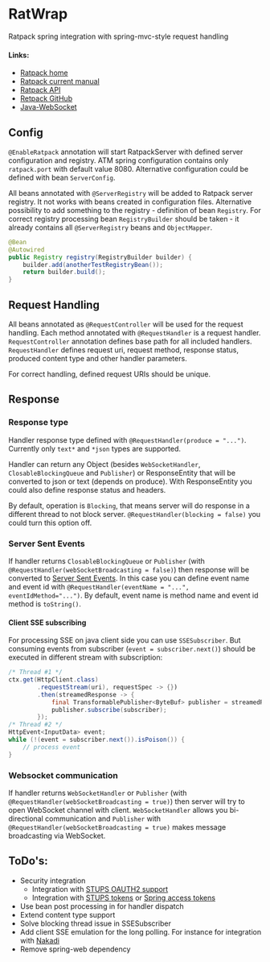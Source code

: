# RatWrap
Ratpack spring integration with spring-mvc-style request handling

#### Links:

- [Ratpack home](https://ratpack.io/)
- [Ratpack current manual](https://ratpack.io/manual/current/)
- [Ratpack API](https://ratpack.io/manual/current/api/)
- [Retpack GitHub](https://github.com/ratpack/ratpack)
- [Java-WebSocket](https://github.com/TooTallNate/Java-WebSocket)

## Config

`@EnableRatpack` annotation will start RatpackServer with defined server configuration and registry.
ATM spring configuration contains only `ratpack.port` with default value 8080.
Alternative configuration could be defined with bean `ServerConfig`.

All beans annotated with `@ServerRegistry` will be added to Ratpack server registry. It not works with beans created 
in configuration files. Alternative possibility to add something to the registry - definition of bean `Registry`.
For correct registry processing bean `RegistryBuilder` should be taken - it already contains all `@ServerRegistry` 
beans and `ObjectMapper`.

```java
@Bean
@Autowired
public Registry registry(RegistryBuilder builder) {
    builder.add(anotherTestRegistryBean());
    return builder.build();
}
```

## Request Handling

All beans annotated as `@RequestController` will be used for the request handling. Each method annotated with 
`@RequestHandler` is a request handler. `RequestController` annotation defines base path for all included handlers.
`RequestHandler` defines request uri, request method, response status, produced content type and other handler parameters.

For correct handling, defined request URIs should be unique.

## Response

### Response type

Handler response type defined with `@RequestHandler(produce = "...")`. Currently only `text*` and `*json`
types are supported.

Handler can return any Object (besides `WebSocketHandler`, `ClosableBlockingQueue` and `Publisher`) or ResponseEntity
that will be converted to json or text (depends on produce).
With ResponseEntity you could also define response status and headers.

By default, operation is `Blocking`, that means server will do response in a different thread to not block server.
`@RequestHandler(blocking = false)` you could turn this option off.

### Server Sent Events

If handler returns `ClosableBlockingQueue` or `Publisher` (with `@RequestHandler(webSocketBroadcasting = false)`) then
response will be converted to [Server Sent Events](https://ratpack.io/manual/current/streams.html#server_sent_events).
In this case you can define event name and event id with `@RequestHandler(eventName = "...", eventIdMethod="...")`.
By default, event name is method name and event id method is `toString()`.

#### Client SSE subscribing

For processing SSE on java client side you can use `SSESubscriber`. But consuming events from subscriber
(`event = subscriber.next()`) should be executed in different stream with subscription:

```java
/* Thread #1 */
ctx.get(HttpClient.class)
        .requestStream(uri), requestSpec -> {})
        .then(streamedResponse -> {
            final TransformablePublisher<ByteBuf> publisher = streamedResponse.getBody();
            publisher.subscribe(subscriber);
        });
/* Thread #2 */
HttpEvent<InputData> event;
while (!(event = subscriber.next()).isPoison()) {
    // process event
}
```

### Websocket communication

If handler returns `WebSocketHandler` or `Publisher` (with `@RequestHandler(webSocketBroadcasting = true)`) then server
will try to open WebSocket channel with client. `WebSocketHandler` allows you bi-directional communication and
`Publisher` with `@RequestHandler(webSocketBroadcasting = true)` makes message broadcasting via WebSocket.

## ToDo's:

- Security integration
  + Integration with [STUPS OAUTH2 support](https://github.com/zalando-stups/stups-spring-oauth2-support)
  + Integration with [STUPS tokens](https://github.com/zalando-stups/tokens) or [Spring access tokens](https://github.com/zalando-stups/spring-boot-zalando-stups-tokens)
- Use bean post processing in for handler dispatch
- Extend content type support
- Solve blocking thread issue in SSESubscriber
- Add client SSE emulation for the long polling. For instance for integration with [Nakadi](https://github.com/zalando/nakadi/)
- Remove spring-web dependency
